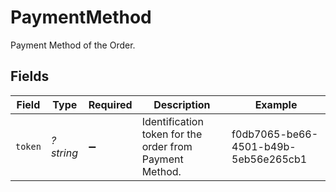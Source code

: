 # PaymentMethod

Payment Method of the Order.


## Fields

| Field                                                   | Type                                                    | Required                                                | Description                                             | Example                                                 |
| ------------------------------------------------------- | ------------------------------------------------------- | ------------------------------------------------------- | ------------------------------------------------------- | ------------------------------------------------------- |
| `token`                                                 | *?string*                                               | :heavy_minus_sign:                                      | Identification token for the order from Payment Method. | f0db7065-be66-4501-b49b-5eb56e265cb1                    |